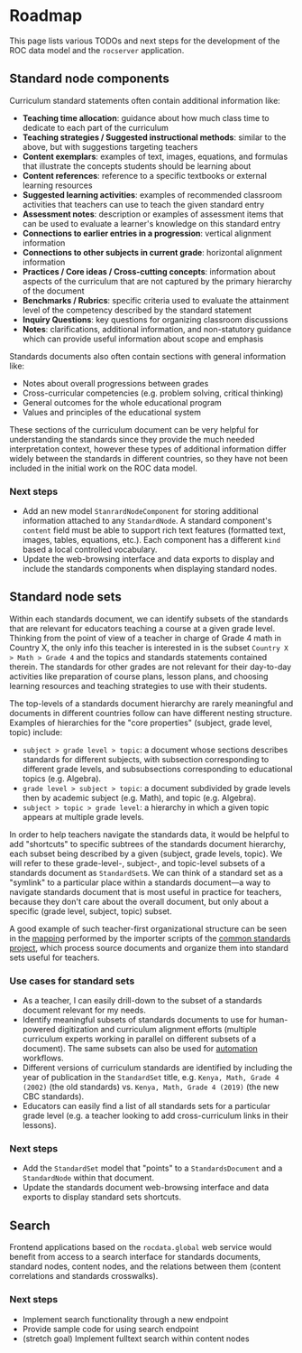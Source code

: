 Roadmap
=======
This page lists various TODOs and next steps for the development of the ROC data
model and the `rocserver` application.


Standard node components
------------------------
Curriculum standard statements often contain additional information like:
- **Teaching time allocation**: guidance about how much class time to dedicate to
  each part of the curriculum
- **Teaching strategies / Suggested instructional methods**: similar to the above,
  but with suggestions targeting teachers
- **Content exemplars**: examples of text, images, equations, and formulas that
  illustrate the concepts students should be learning about
- **Content references**: reference to a specific textbooks or external learning resources
- **Suggested learning activities**: examples of recommended classroom activities
  that teachers can use to teach the given standard entry
- **Assessment notes**: description or examples of assessment items that can be
  used to evaluate a learner's knowledge on this standard entry
- **Connections to earlier entries in a progression**: vertical alignment information
- **Connections to other subjects in current grade**: horizontal alignment information
- **Practices / Core ideas / Cross-cutting concepts**: information about aspects
  of the curriculum that are not captured by the primary hierarchy of the document
- **Benchmarks / Rubrics**: specific criteria used to evaluate the attainment level
  of the competency described by the standard statement
- **Inquiry Questions**: key questions for organizing classroom discussions
- **Notes**: clarifications, additional information, and non-statutory guidance
  which can provide useful information about scope and emphasis

Standards documents also often contain sections with general information like:
- Notes about overall progressions between grades
- Cross-curricular competencies (e.g. problem solving, critical thinking)
- General outcomes for the whole educational program
- Values and principles of the educational system

These sections of the curriculum document can be very helpful for understanding
the standards since they provide the much needed interpretation context, however
these types of additional information differ widely between the standards in
different countries, so they have not been included in the initial work on the
ROC data model.

### Next steps
- Add an new model `StanrardNodeComponent` for storing additional information
  attached to any `StandardNode`. A standard component's `content` field must be
  able to support rich text features (formatted text, images, tables, equations, etc.).
  Each component has a different `kind` based a local controlled vocabulary.
- Update the web-browsing interface and data exports to display and include the
  standards components when displaying standard nodes.



Standard node sets
------------------
Within each standards document, we can identify subsets of the standards that
are relevant for educators teaching a course at a given grade level. Thinking
from the point of view of a teacher in charge of Grade 4 math in Country X,
the only info this teacher is interested in is the subset `Country X > Math > Grade 4`
and the topics and standards statements contained therein.
The standards for other grades are not relevant for their day-to-day activities
like preparation of course plans, lesson plans, and choosing learning resources
and teaching strategies to use with their students.

The top-levels of a standards document hierarchy are rarely meaningful and
documents in different countries follow can have different nesting structure.
Examples of hierarchies for the "core properties" (subject, grade level, topic)
include:
- `subject > grade level > topic`: a document whose sections describes standards
  for different subjects, with subsection corresponding to different grade levels,
  and subsubsections corresponding to educational topics (e.g. Algebra).
- `grade level > subject > topic`: a document subdivided by grade levels then
  by academic subject (e.g. Math), and topic (e.g. Algebra).
- `subject > topic > grade level`: a hierarchy in which a given topic appears at
  multiple grade levels.

In order to help teachers navigate the standards data, it would be helpful to
add "shortcuts" to specific subtrees of the standards document hierarchy,
each subset being described by a given (subject, grade levels, topic).
We will refer to these grade-level-, subject-, and topic-level subsets of a
standards document as `StandardSet`s. We can think of a standard set as a "symlink"
to a particular place within a standards document—a way to navigate standards document
that is most useful in practice for teachers, because they don't care about the
overall document, but only about a specific (grade level, subject, topic) subset.

A good example of such teacher-first organizational structure can be seen in the
[mapping](https://github.com/commonstandardsproject/api/blob/master/importer/matchers/source_to_subject_mapping_grouped.rb#L104-L134) performed by the importer scripts
of the [common standards project](https://commonstandardsproject.com), which
process source documents and organize them into standard sets useful for teachers.

### Use cases for standard sets
- As a teacher, I can easily drill-down to the subset of a standards document
  relevant for my needs.
- Identify meaningful subsets of standards documents to use for human-powered
  digitization and curriculum alignment efforts (multiple curriculum experts
  working in parallel on different subsets of a document). The same subsets can
  also be used for [automation](./automation/index.html) workflows.
- Different versions of curriculum standards are identified by including the year
  of publication in the `StandardSet` title, e.g. `Kenya, Math, Grade 4 (2002)`
  (the old standards) vs. `Kenya, Math, Grade 4 (2019)` (the new CBC standards).
- Educators can easily find a list of all standards sets for a particular grade
  level (e.g. a teacher looking to add cross-curriculum links in their lessons).


### Next steps
- Add the `StandardSet` model that "points" to a `StandardsDocument` and a 
  `StandardNode` within that document.
- Update the standards document web-browsing interface and data exports to
  display standard sets shortcuts.




Search
------
Frontend applications based on the `rocdata.global` web service would benefit
from access to a search interface for standards documents, standard nodes,
content nodes, and the relations between them (content correlations and standards crosswalks).

### Next steps
- Implement search functionality through a new endpoint
- Provide sample code for using search endpoint
- (stretch goal) Implement fulltext search within content nodes

